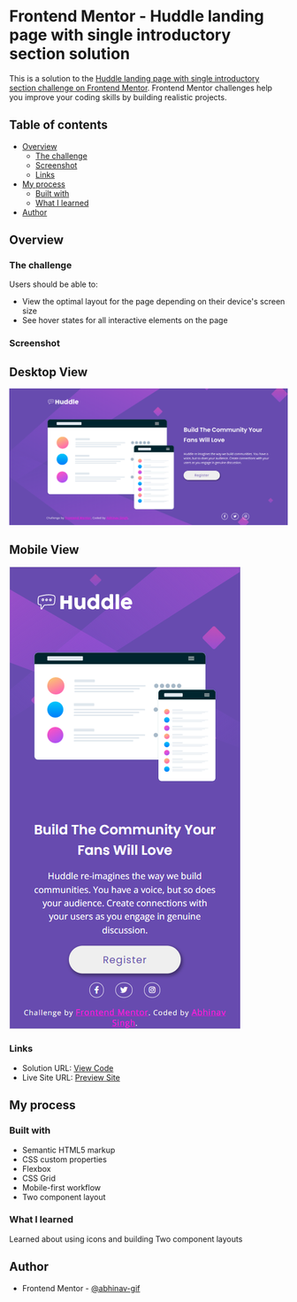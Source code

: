 # Frontend Mentor - Huddle landing page with single introductory section solution

This is a solution to the [Huddle landing page with single introductory section challenge on Frontend Mentor](https://www.frontendmentor.io/challenges/huddle-landing-page-with-a-single-introductory-section-B_2Wvxgi0). Frontend Mentor challenges help you improve your coding skills by building realistic projects. 

## Table of contents

- [Overview](#overview)
  - [The challenge](#the-challenge)
  - [Screenshot](#screenshot)
  - [Links](#links)
- [My process](#my-process)
  - [Built with](#built-with)
  - [What I learned](#what-i-learned)
- [Author](#author) 
## Overview

### The challenge

Users should be able to:

- View the optimal layout for the page depending on their device's screen size
- See hover states for all interactive elements on the page

### Screenshot

## Desktop View
!["Desktop View"](images/desktopSS.PNG)
## Mobile View
!["Mobile View"](images/mobileSS.PNG)

### Links

- Solution URL: [View Code](https://github.com/abhinav-gif/huddle-landing-page)
- Live Site URL: [Preview Site](https://abhinav-gif.github.io/huddle-landing-page/)

## My process

### Built with

- Semantic HTML5 markup
- CSS custom properties
- Flexbox
- CSS Grid
- Mobile-first workflow
- Two component layout

### What I learned

Learned about using icons and building Two component layouts 


## Author

- Frontend Mentor - [@abhinav-gif](https://www.frontendmentor.io/profile/abhinav-gif)
